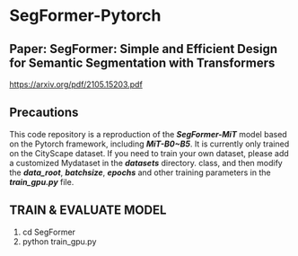 # SegFormer-Pytorch
## Paper: SegFormer: Simple and Efficient Design for Semantic Segmentation with Transformers
https://arxiv.org/pdf/2105.15203.pdf

## Precautions
This code repository is a reproduction of the ___SegFormer-MiT___ model based on the Pytorch framework, including ___MiT-B0~B5___. It is currently only trained on the CityScape dataset. If you need to train your own dataset, please add a customized Mydataset in the ___datasets___ directory. class, and then modify the ___data_root___, ___batchsize___, ___epochs___ and other training parameters in the ___train_gpu.py___ file.

## TRAIN & EVALUATE MODEL
1. cd SegFormer
2. python train_gpu.py
